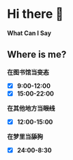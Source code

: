 # Hi there 👋

**What Can I Say**

## Where is me?
**在图书馆当~~变态~~**
- [X] **9:00-12:00**
- [X] **15:00-22:00**

**在其他地方当~~眼线~~**

- [X] **12:00-15:00**

**在梦里当~~舔狗~~**

- [X] **24:00-8:30**

<!--
**baibairui/baibairui** is a ✨ _special_ ✨ repository because its `README.md` (this file) appears on your GitHub profile.

Here are some ideas to get you started:

- 🔭 I’m currently working on ...
- 🌱 I’m currently learning ...
- 👯 I’m looking to collaborate on ...
- 🤔 I’m looking for help with ...
- 💬 Ask me about ...
- 📫 How to reach me: ...
- 😄 Pronouns: ...
- ⚡ Fun fact: ...
-->
